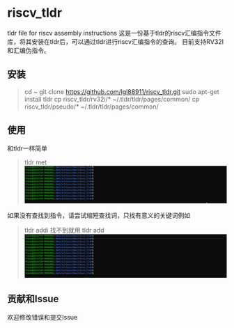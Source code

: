 # riscv_tldr
tldr file for riscv assembly instructions
这是一份基于tldr的riscv汇编指令文件库，将其安装在tldr后，可以通过tldr进行riscv汇编指令的查询。
目前支持RV32I和汇编伪指令。

## 安装
> cd ~
> git clone https://github.com/lgl88911/riscv_tldr.git
> sudo apt-get install tldr
> cp riscv_tldr/rv32i/* ~/.tldr/tldr/pages/common/
> cp riscv_tldr/pseudo/* ~/.tldr/tldr/pages/common/

## 使用
和tldr一样简单
> tldr met
![](https://github.com/lgl88911/riscv_tldr/blob/master/img/sample.gif)

如果没有查找到指令，请尝试缩短查找词，只找有意义的关键词例如
>tldr addi
找不到就用
>tldr add
![](https://github.com/lgl88911/riscv_tldr/blob/master/img/sample2.gif)


## 贡献和Issue
欢迎修改错误和提交Issue
 
